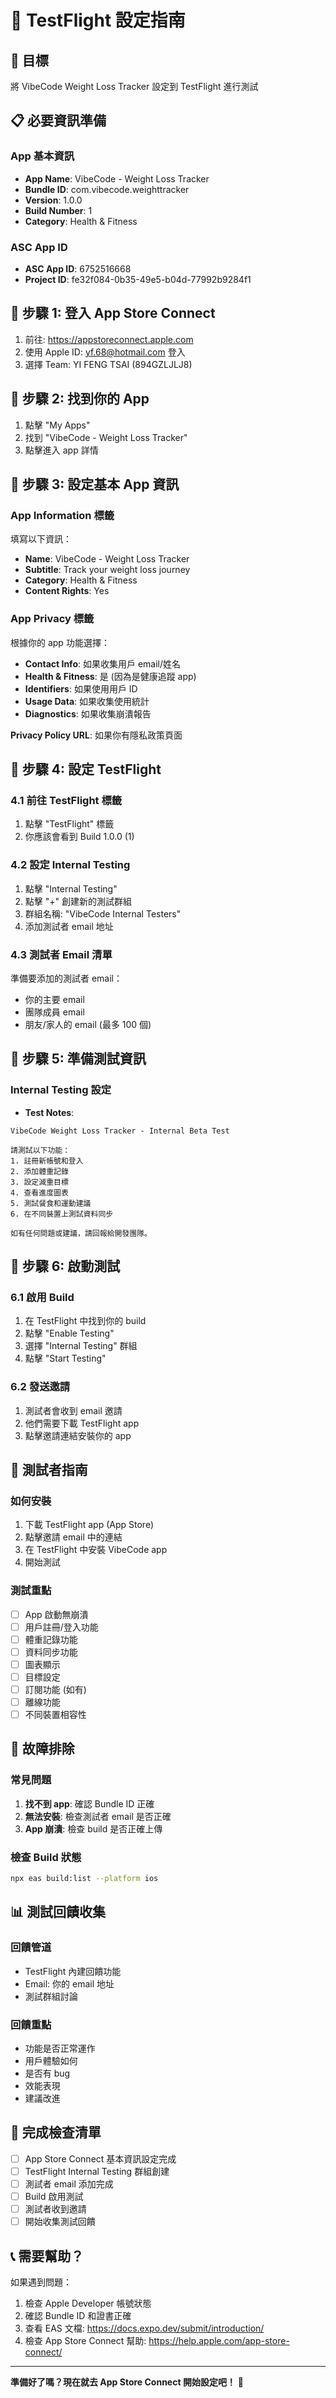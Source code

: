 # 🧪 TestFlight 設定指南

## 🎯 目標
將 VibeCode Weight Loss Tracker 設定到 TestFlight 進行測試

## 📋 必要資訊準備

### App 基本資訊
- **App Name**: VibeCode - Weight Loss Tracker
- **Bundle ID**: com.vibecode.weighttracker
- **Version**: 1.0.0
- **Build Number**: 1
- **Category**: Health & Fitness

### ASC App ID
- **ASC App ID**: 6752516668
- **Project ID**: fe32f084-0b35-49e5-b04d-77992b9284f1

## 🚀 步驟 1: 登入 App Store Connect

1. 前往: https://appstoreconnect.apple.com
2. 使用 Apple ID: yf.68@hotmail.com 登入
3. 選擇 Team: YI FENG TSAI (894GZLJLJ8)

## 🚀 步驟 2: 找到你的 App

1. 點擊 "My Apps"
2. 找到 "VibeCode - Weight Loss Tracker"
3. 點擊進入 app 詳情

## 🚀 步驟 3: 設定基本 App 資訊

### App Information 標籤
填寫以下資訊：
- **Name**: VibeCode - Weight Loss Tracker
- **Subtitle**: Track your weight loss journey
- **Category**: Health & Fitness
- **Content Rights**: Yes

### App Privacy 標籤
根據你的 app 功能選擇：
- **Contact Info**: 如果收集用戶 email/姓名
- **Health & Fitness**: 是 (因為是健康追蹤 app)
- **Identifiers**: 如果使用用戶 ID
- **Usage Data**: 如果收集使用統計
- **Diagnostics**: 如果收集崩潰報告

**Privacy Policy URL**: 如果你有隱私政策頁面

## 🚀 步驟 4: 設定 TestFlight

### 4.1 前往 TestFlight 標籤
1. 點擊 "TestFlight" 標籤
2. 你應該會看到 Build 1.0.0 (1)

### 4.2 設定 Internal Testing
1. 點擊 "Internal Testing"
2. 點擊 "+" 創建新的測試群組
3. 群組名稱: "VibeCode Internal Testers"
4. 添加測試者 email 地址

### 4.3 測試者 Email 清單
準備要添加的測試者 email：
- 你的主要 email
- 團隊成員 email
- 朋友/家人的 email (最多 100 個)

## 🚀 步驟 5: 準備測試資訊

### Internal Testing 設定
- **Test Notes**:
```
VibeCode Weight Loss Tracker - Internal Beta Test

請測試以下功能：
1. 註冊新帳號和登入
2. 添加體重記錄
3. 設定減重目標
4. 查看進度圖表
5. 測試餐食和運動建議
6. 在不同裝置上測試資料同步

如有任何問題或建議，請回報給開發團隊。
```

## 🚀 步驟 6: 啟動測試

### 6.1 啟用 Build
1. 在 TestFlight 中找到你的 build
2. 點擊 "Enable Testing"
3. 選擇 "Internal Testing" 群組
4. 點擊 "Start Testing"

### 6.2 發送邀請
1. 測試者會收到 email 邀請
2. 他們需要下載 TestFlight app
3. 點擊邀請連結安裝你的 app

## 📱 測試者指南

### 如何安裝
1. 下載 TestFlight app (App Store)
2. 點擊邀請 email 中的連結
3. 在 TestFlight 中安裝 VibeCode app
4. 開始測試

### 測試重點
- [ ] App 啟動無崩潰
- [ ] 用戶註冊/登入功能
- [ ] 體重記錄功能
- [ ] 資料同步功能
- [ ] 圖表顯示
- [ ] 目標設定
- [ ] 訂閱功能 (如有)
- [ ] 離線功能
- [ ] 不同裝置相容性

## 🔧 故障排除

### 常見問題
1. **找不到 app**: 確認 Bundle ID 正確
2. **無法安裝**: 檢查測試者 email 是否正確
3. **App 崩潰**: 檢查 build 是否正確上傳

### 檢查 Build 狀態
```bash
npx eas build:list --platform ios
```

## 📊 測試回饋收集

### 回饋管道
- TestFlight 內建回饋功能
- Email: 你的 email 地址
- 測試群組討論

### 回饋重點
- 功能是否正常運作
- 用戶體驗如何
- 是否有 bug
- 效能表現
- 建議改進

## 🎉 完成檢查清單

- [ ] App Store Connect 基本資訊設定完成
- [ ] TestFlight Internal Testing 群組創建
- [ ] 測試者 email 添加完成
- [ ] Build 啟用測試
- [ ] 測試者收到邀請
- [ ] 開始收集測試回饋

## 📞 需要幫助？

如果遇到問題：
1. 檢查 Apple Developer 帳號狀態
2. 確認 Bundle ID 和證書正確
3. 查看 EAS 文檔: https://docs.expo.dev/submit/introduction/
4. 檢查 App Store Connect 幫助: https://help.apple.com/app-store-connect/

---

**準備好了嗎？現在就去 App Store Connect 開始設定吧！** 🚀
